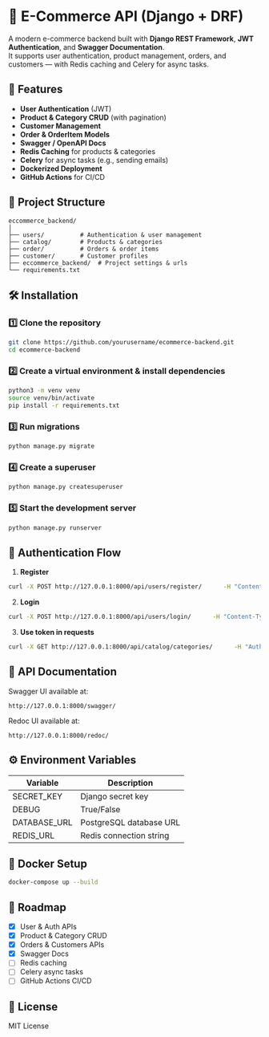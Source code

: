 # 🛒 E-Commerce API (Django + DRF)

A modern e-commerce backend built with **Django REST Framework**, **JWT Authentication**, and **Swagger Documentation**.  
It supports user authentication, product management, orders, and customers — with Redis caching and Celery for async tasks.

## 🚀 Features

- **User Authentication** (JWT)
- **Product & Category CRUD** (with pagination)
- **Customer Management**
- **Order & OrderItem Models**
- **Swagger / OpenAPI Docs**
- **Redis Caching** for products & categories
- **Celery** for async tasks (e.g., sending emails)
- **Dockerized Deployment**
- **GitHub Actions** for CI/CD

## 📂 Project Structure

```
eccommerce_backend/
│
├── users/          # Authentication & user management
├── catalog/        # Products & categories
├── order/          # Orders & order items
├── customer/       # Customer profiles
├── eccommerce_backend/  # Project settings & urls
└── requirements.txt
```

## 🛠 Installation

### 1️⃣ Clone the repository
```bash
git clone https://github.com/yourusername/ecommerce-backend.git
cd ecommerce-backend
```

### 2️⃣ Create a virtual environment & install dependencies
```bash
python3 -m venv venv
source venv/bin/activate
pip install -r requirements.txt
```

### 3️⃣ Run migrations
```bash
python manage.py migrate
```

### 4️⃣ Create a superuser
```bash
python manage.py createsuperuser
```

### 5️⃣ Start the development server
```bash
python manage.py runserver
```

## 🔑 Authentication Flow

1. **Register**
```bash
curl -X POST http://127.0.0.1:8000/api/users/register/      -H "Content-Type: application/json"      -d '{"email": "test@example.com", "password": "123456"}'
```

2. **Login**
```bash
curl -X POST http://127.0.0.1:8000/api/users/login/      -H "Content-Type: application/json"      -d '{"email": "test@example.com", "password": "123456"}'
```

3. **Use token in requests**
```bash
curl -X GET http://127.0.0.1:8000/api/catalog/categories/      -H "Authorization: Bearer <access_token>"
```

## 📖 API Documentation

Swagger UI available at:
```
http://127.0.0.1:8000/swagger/
```

Redoc UI available at:
```
http://127.0.0.1:8000/redoc/
```

## ⚙ Environment Variables

| Variable                | Description                  |
|-------------------------|------------------------------|
| SECRET_KEY              | Django secret key            |
| DEBUG                   | True/False                   |
| DATABASE_URL            | PostgreSQL database URL      |
| REDIS_URL               | Redis connection string      |

## 🐳 Docker Setup

```bash
docker-compose up --build
```

## 📌 Roadmap

- [x] User & Auth APIs
- [x] Product & Category CRUD
- [x] Orders & Customers APIs
- [x] Swagger Docs
- [ ] Redis caching
- [ ] Celery async tasks
- [ ] GitHub Actions CI/CD

## 📜 License

MIT License
